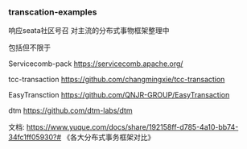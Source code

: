### transcation-examples

响应seata社区号召 对主流的分布式事物框架整理中

包括但不限于

Servicecomb-pack https://servicecomb.apache.org/ 

tcc-transaction https://github.com/changmingxie/tcc-transaction 

EasyTransction https://github.com/QNJR-GROUP/EasyTransaction

dtm https://github.com/dtm-labs/dtm

文档: https://www.yuque.com/docs/share/192158ff-d785-4a10-bb74-34fc1ff05930?# 《各大分布式事务框架对比》